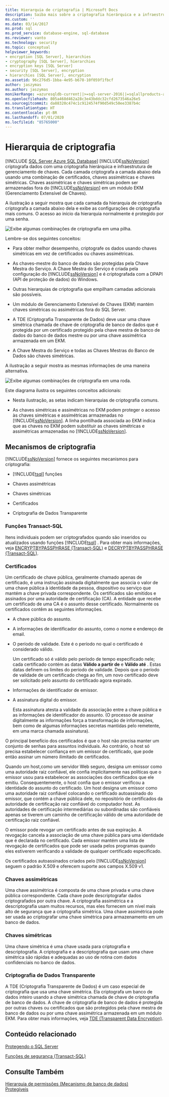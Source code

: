 ```yaml
---
title: Hierarquia de criptografia | Microsoft Docs
description: Saiba mais sobre a criptografia hierárquica e a infraestrutura de gerenciamento de chaves no SQL Server. Armazene chaves em um módulo de Gerenciamento extensível de chaves.
ms.custom: ''
ms.date: 03/14/2017
ms.prod: sql
ms.prod_service: database-engine, sql-database
ms.reviewer: vanto
ms.technology: security
ms.topic: conceptual
helpviewer_keywords:
- encryption [SQL Server], hierarchies
- cryptography [SQL Server], hierarchies
- encryption keys [SQL Server]
- security [SQL Server], encryption
- hierarchies [SQL Server], encryption
ms.assetid: 96c276d5-1bba-4e95-b678-10f059f1fbcf
author: jaszymas
ms.author: jaszymas
monikerRange: =azuresqldb-current||>=sql-server-2016||=sqlallproducts-allversions||>=sql-server-linux-2017||=azuresqldb-mi-current
ms.openlocfilehash: 805a468d462a28c3e43bddc32cfd2673546a26e5
ms.sourcegitcommit: da88320c474c1c9124574f90d549c50ee3387b4c
ms.translationtype: HT
ms.contentlocale: pt-BR
ms.lasthandoff: 07/01/2020
ms.locfileid: "85765000"
---
```

# <a name="encryption-hierarchy"></a>Hierarquia de criptografia
[!INCLUDE [SQL Server Azure SQL Database](../../../includes/applies-to-version/sql-asdb.md)]
  [!INCLUDE[ssNoVersion](../../../includes/ssnoversion-md.md)] criptografa dados com uma criptografia hierárquica e infraestrutura de gerenciamento de chaves. Cada camada criptografa a camada abaixo dela usando uma combinação de certificados, chaves assimétricas e chaves simétricas. Chaves assimétricas e chaves simétricas podem ser armazenadas fora do [!INCLUDE[ssNoVersion](../../../includes/ssnoversion-md.md)] em um módulo EKM (Gerenciamento Extensível de Chaves).  
  
 A ilustração a seguir mostra que cada camada da hierarquia de criptografia criptografa a camada abaixo dela e exibe as configurações de criptografia mais comuns. O acesso ao início da hierarquia normalmente é protegido por uma senha.  
  
 ![Exibe algumas combinações de criptografia em uma pilha.](../../../relational-databases/security/encryption/media/encryption-hierarchy-stack.gif "Exibe algumas combinações de criptografia em uma pilha.")  
  
 Lembre-se dos seguintes conceitos:  
  
-   Para obter melhor desempenho, criptografe os dados usando chaves simétricas em vez de certificados ou chaves assimétricas.  
  
-   As chaves-mestre do banco de dados são protegidas pela Chave Mestra do Serviço. A Chave Mestra do Serviço é criada pela configuração do [!INCLUDE[ssNoVersion](../../../includes/ssnoversion-md.md)] e é criptografada com a DPAPI (API de proteção de dados) do Windows.  
  
-   Outras hierarquias de criptografia que empilham camadas adicionais são possíveis.  
  
-   Um módulo de Gerenciamento Extensível de Chaves (EKM) mantém chaves simétricas ou assimétricas fora do SQL Server.  
  
-   A TDE (Criptografia Transparente de Dados) deve usar uma chave simétrica chamada de chave de criptografia de banco de dados que é protegida por um certificado protegido pela chave mestra de banco de dados do banco de dados mestre ou por uma chave assimétrica armazenada em um EKM.  
  
-   A Chave Mestra do Serviço e todas as Chaves Mestras do Banco de Dados são chaves simétricas.  
  
 A ilustração a seguir mostra as mesmas informações de uma maneira alternativa.  
  
 ![Exibe algumas combinações de criptografia em uma roda.](../../../relational-databases/security/encryption/media/encryption-hierarchy-wheel.gif "Exibe algumas combinações de criptografia em uma roda.")  
  
 Este diagrama ilustra os seguintes conceitos adicionais:  
  
-   Nesta ilustração, as setas indicam hierarquias de criptografia comuns.  
  
-   As chaves simétricas e assimétricas no EKM podem proteger o acesso às chaves simétricas e assimétricas armazenadas no [!INCLUDE[ssNoVersion](../../../includes/ssnoversion-md.md)]. A linha pontilhada associada ao EKM indica que as chaves no EKM podem substituir as chaves simétricas e assimétricas armazenadas no [!INCLUDE[ssNoVersion](../../../includes/ssnoversion-md.md)].  
  
## <a name="encryption-mechanisms"></a>Mecanismos de criptografia  
 [!INCLUDE[ssNoVersion](../../../includes/ssnoversion-md.md)] fornece os seguintes mecanismos para criptografia:  
  
-   [!INCLUDE[tsql](../../../includes/tsql-md.md)] funções  
  
-   Chaves assimétricas  
  
-   Chaves simétricas  
  
-   Certificados  
  
-   Criptografia de Dados Transparente  
  
### <a name="transact-sql-functions"></a>Funções Transact-SQL  
 Itens individuais podem ser criptografados quando são inseridos ou atualizados usando funções [!INCLUDE[tsql](../../../includes/tsql-md.md)] . Para obter mais informações, veja [ENCRYPTBYPASSPHRASE &#40;Transact-SQL&#41;](../../../t-sql/functions/encryptbypassphrase-transact-sql.md) e [DECRYPTBYPASSPHRASE &#40;Transact-SQL&#41;](../../../t-sql/functions/decryptbypassphrase-transact-sql.md).  
  
### <a name="certificates"></a>Certificados  
 Um certificado de chave pública, geralmente chamado apenas de certificado, é uma instrução assinada digitalmente que associa o valor de uma chave pública à identidade da pessoa, dispositivo ou serviço que mantém a chave privada correspondente. Os certificados são emitidos e assinados por uma autoridade de certificação (CA). A entidade que recebe um certificado de uma CA é o assunto desse certificado. Normalmente os certificados contêm as seguintes informações.  
  
-   A chave pública do assunto.  
  
-   A informações de identificador do assunto, como o nome e endereço de email.  
  
-   O período de validade. Este é o período no qual o certificado é considerado válido.  
  
     Um certificado só é válido pelo período de tempo especificado nele; cada certificado contém as datas **Válido a partir de** e **Válido até** . Estas datas definem os limites do período de validade. Depois que o período de validade de um certificado chega ao fim, um novo certificado deve ser solicitado pelo assunto do certificado agora expirado.  
  
-   Informações de identificador de emissor.  
  
-   A assinatura digital do emissor.  
  
     Esta assinatura atesta a validade da associação entre a chave pública e as informações de identificador do assunto. (O processo de assinar digitalmente as informações força a transformação de informações, bem como de algumas informações secretas mantidas pelo remetente, em uma marca chamada assinatura).  
  
 O principal benefício dos certificados é que o host não precisa manter um conjunto de senhas para assuntos individuais. Ao contrário, o host só precisa estabelecer confiança em um emissor de certificado, que pode então assinar um número ilimitado de certificados.  
  
 Quando um host,como um servidor Web seguro, designa um emissor como uma autoridade raiz confiável, ele confia implicitamente nas políticas que o emissor usou para estabelecer as associações dos certificados que ele emitiu. Consequentemente, o host confia que o emissor verificou a identidade do assunto do certificado. Um host designa um emissor como uma autoridade raiz confiável colocando o certificado autoassinado do emissor, que contém a chave pública dele, no repositório de certificados da autoridade de certificação raiz confiável do computador host. As autoridades de certificação intermediárias ou subordinadas são confiáveis apenas se tiverem um caminho de certificação válido de uma autoridade de certificação raiz confiável.  
  
 O emissor pode revogar um certificado antes de sua expiração. A revogação cancela a associação de uma chave pública para uma identidade que é declarada no certificado. Cada emissor mantém uma lista de revogação de certificados que pode ser usada pelos programas quando eles estiverem verificando a validade de qualquer certificado especificado.  
  
 Os certificados autoassinados criados pelo [!INCLUDE[ssNoVersion](../../../includes/ssnoversion-md.md)] seguem o padrão X.509 e oferecem suporte aos campos X.509 v1.  
  
### <a name="asymmetric-keys"></a>Chaves assimétricas  
 Uma chave assimétrica é composta de uma chave privada e uma chave pública correspondente. Cada chave pode descriptografar dados criptografados por outra chave. A criptografia assimétrica e a descriptografia usam muitos recursos, mas eles fornecem um nível mais alto de segurança que a criptografia simétrica. Uma chave assimétrica pode ser usada ao criptografar uma chave simétrica para armazenamento em um banco de dados.  
  
### <a name="symmetric-keys"></a>Chaves simétricas  
 Uma chave simétrica é uma chave usada para criptografia e descriptografia. A criptografia e a descriptografia que usam uma chave simétrica são rápidas e adequadas ao uso de rotina com dados confidenciais no banco de dados.  
  
### <a name="transparent-data-encryption"></a>Criptografia de Dados Transparente  
 A TDE (Criptografia Transparente de Dados) é um caso especial de criptografia que usa uma chave simétrica. Ela criptografa um banco de dados inteiro usando a chave simétrica chamada de chave de criptografia de banco de dados. A chave de criptografia de banco de dados é protegida por outras chaves ou certificados que são protegidos pela chave mestra de banco de dados ou por uma chave assimétrica armazenada em um módulo EKM. Para obter mais informações, veja [TDE &#40;Transparent Data Encryption&#41;](../../../relational-databases/security/encryption/transparent-data-encryption.md).  
  
## <a name="related-content"></a>Conteúdo relacionado  
 [Protegendo o SQL Server](../../../relational-databases/security/securing-sql-server.md)  
  
 [Funções de segurança &#40;Transact-SQL&#41;](../../../t-sql/functions/security-functions-transact-sql.md)  
  
## <a name="see-also"></a>Consulte Também  
 [Hierarquia de permissões &#40;Mecanismo de banco de dados&#41;](../../../relational-databases/security/permissions-hierarchy-database-engine.md)   
 [Protegíveis](../../../relational-databases/security/securables.md)  
  
  
